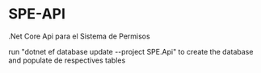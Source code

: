# SPE-API
.Net Core Api para el Sistema de Permisos

run "dotnet ef database update --project SPE.Api" to create the database and populate de respectives tables
